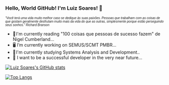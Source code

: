 ### Hello, World GitHub! I'm Luiz Soares! 👋
<p>
  <i>
    <span style="font-family: Arial, sans-serif; font-size: x-small;">
      "Você terá uma vida muito melhor caso se dedique às suas paixões. Pessoas que trabalham com as coisas de que gostam geralmente desfrutam muito mais da vida do que as outras, simplesmente porque estão perseguindo seus sonhos." Richard Branson
    </span>
  </i>
</p>

- 📖 I'm currently reading "100 coisas que pessoas de sucesso fazem" de Nigel Cumberland...
- 🖥️ I’m currently working on SEMUS/SCMT PMBR...
- 🍵 I'm currently studying Systems Analysis and Development..
- 💭 I want to be a successful developer in the very near future...


[![Luiz Soares's GitHub stats](https://github-readme-stats.vercel.app/api?username=LuizSoaresDev2023&show_icons=true&theme=chartreuse-dark)](https://github.com/anuraghazra/github-readme-stats)

[![Top Langs](https://github-readme-stats.vercel.app/api/top-langs/?username=LuizSoaresDev2023&layout=compact&theme=chartreuse-dark)](https://github.com/anuraghazra/github-readme-stats)

<!--
<div>
  <a href="https://github.com/LuizSoaresDev2023/PerfilGithub.git">
  <img height="180em" src="https://github-readme.stats.vercel.app/api?username=LuizSoaresDev2023&show_icons=true&theme=dark&include_all_commits=true&count_private=true"/>
</div>
-->
 

